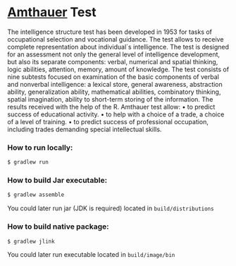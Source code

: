# [Amthauer][Rudol Amthauer] Test

The intelligence structure test has been developed in 1953 for tasks of occupational selection and vocational guidance. The test allows to receive complete representation about individual´s intelligence. The test is designed for an assessment not only the general level of intelligence development, but also its separate components: verbal, numerical and spatial thinking, logic abilities, attention, memory, amount of knowledge. The test consists of nine subtests focused on examination of the basic components of verbal and nonverbal intelligence: a lexical store, general awareness, abstraction ability, generalization ability, mathematical abilities, combinatory thinking, spatial imagination, ability to short-term storing of the information.
The results received with the help of the R. Amthauer test allow:
•	to predict success of educational activity.
•	to help with a choice of a trade, a choice of a level of training.
•	to predict success of professional occupation, including trades demanding special intellectual skills.



### How to run locally:

```sh
$ gradlew run
```

### How to build Jar executable:

```sh
$ gradlew assemble
```

You could later run jar (JDK is required) located in `build/distributions`

### How to build native package:

```sh
$ gradlew jlink
```

You could later run executable located in `build/image/bin`

[demo]: https://github.com/MysterionRise/kagan-figures/blob/master/src/main/resources/compare/DemoFullImage.png?raw=true "Demo"
[Rudol Amthauer]:  https://de.wikipedia.org/wiki/Rudolf_Amthauer

